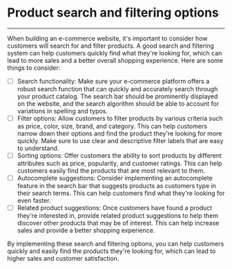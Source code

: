 # Product search and filtering options
---

When building an e-commerce website, it's important to consider how customers will search for and filter products. A good search and filtering system can help customers quickly find what they're looking for, which can lead to more sales and a better overall shopping experience. Here are some things to consider:

- [ ] Search functionality: Make sure your e-commerce platform offers a robust search function that can quickly and accurately search through your product catalog. The search bar should be prominently displayed on the website, and the search algorithm should be able to account for variations in spelling and typos.
- [ ] Filter options: Allow customers to filter products by various criteria such as price, color, size, brand, and category. This can help customers narrow down their options and find the product they're looking for more quickly. Make sure to use clear and descriptive filter labels that are easy to understand.
- [ ] Sorting options: Offer customers the ability to sort products by different attributes such as price, popularity, and customer ratings. This can help customers easily find the products that are most relevant to them.
- [ ] Autocomplete suggestions: Consider implementing an autocomplete feature in the search bar that suggests products as customers type in their search terms. This can help customers find what they're looking for even faster.
- [ ] Related product suggestions: Once customers have found a product they're interested in, provide related product suggestions to help them discover other products that may be of interest. This can help increase sales and provide a better shopping experience.

By implementing these search and filtering options, you can help customers quickly and easily find the products they're looking for, which can lead to higher sales and customer satisfaction.
